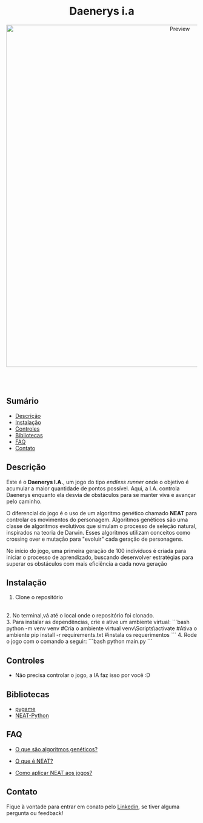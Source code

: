 <h1 align="center">Daenerys i.a</h1>


<p align="center">
  <img src="assets/preview.gif" alt="Preview" width="900" />
</p>
<br>
<br>

## Sumário

- [Descrição](#Descrição)
- [Instalação](#Instalação)
- [Controles](#Controles)
- [Bibliotecas](#Bibliotecas)
- [FAQ](#FAQ)
- [Contato](#Contato)

## Descrição

Este é o **Daenerys I.A.**, um jogo do tipo _endless runner_ onde o objetivo é acumular a maior quantidade de pontos possível. Aqui, a I.A. controla Daenerys enquanto ela desvia de obstáculos para se manter viva e avançar pelo caminho.

O diferencial do jogo é o uso de um algoritmo genético chamado **NEAT** para controlar os movimentos do personagem. Algoritmos genéticos são uma classe de algoritmos evolutivos que simulam o processo de seleção natural, inspirados na teoria de Darwin. Esses algoritmos utilizam conceitos como crossing over e mutação para "evoluir" cada geração de personagens.

No início do jogo, uma primeira geração de 100 indivíduos é criada para iniciar o processo de aprendizado, buscando desenvolver estratégias para superar os obstáculos com mais eficiência a cada nova geração





## Instalação


1. Clone o repositório
<br>
2. No terminal,vá até o local onde o repositório foi clonado.
<br>
3. Para instalar as dependências, crie e ative um ambiente virtual:
    ```bash
    python -m venv venv #Cria o ambiente virtual
    venv\Scripts\activate #Ativa o ambiente
    pip install -r requirements.txt #instala os requerimentos
    ```
4. Rode o jogo com o comando a seguir:
    ```bash
    python main.py
    ```


## Controles
- Não precisa controlar o jogo, a IA faz isso por você :D

## Bibliotecas

- [pygame](https://www.pygame.org/news)
- [NEAT-Python](https://neat-python.readthedocs.io/en/latest/)

## FAQ
- [O que são algoritmos genéticos?](https://pt.wikipedia.org/wiki/Algoritmo_gen%C3%A9tico)

- [O que é NEAT?](https://en.wikipedia.org/wiki/Neuroevolution_of_augmenting_topologies)
- [Como aplicar NEAT aos jogos?](https://www.researchgate.net/publication/348007283_AVALIANDO_A_TECNICA_DE_APRENDIZADO_POR_REFORCO_NEAT_QUANDO_APLICADA_A_UMA_REDE_NEURAL_JOGANDO_UM_VIDEOGAME_DE_CONSOLE_DE_8_BITS)


## Contato

Fique à vontade para entrar em conato pelo [Linkedin](www.linkedin.com/in/ronaldo-amorim), se tiver alguma pergunta ou feedback! 